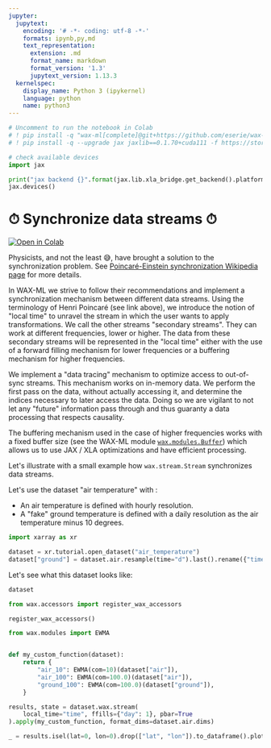 ```yaml
---
jupyter:
  jupytext:
    encoding: '# -*- coding: utf-8 -*-'
    formats: ipynb,py,md
    text_representation:
      extension: .md
      format_name: markdown
      format_version: '1.3'
      jupytext_version: 1.13.3
  kernelspec:
    display_name: Python 3 (ipykernel)
    language: python
    name: python3
---
```


```python
# Uncomment to run the notebook in Colab
# ! pip install -q "wax-ml[complete]@git+https://github.com/eserie/wax-ml.git"
# ! pip install -q --upgrade jax jaxlib==0.1.70+cuda111 -f https://storage.googleapis.com/jax-releases/jax_releases.html
```

```python
# check available devices
import jax
```

```python
print("jax backend {}".format(jax.lib.xla_bridge.get_backend().platform))
jax.devices()
```

# ⏱ Synchronize data streams ⏱

[![Open in Colab](https://colab.research.google.com/assets/colab-badge.svg)](https://colab.research.google.com/github/eserie/wax-ml/blob/main/docs/notebooks/02_Synchronize_data_streams.ipynb)


Physicists, and not the least 😅, have brought a solution to the synchronization
problem.  See [Poincaré-Einstein synchronization Wikipedia
page](https://en.wikipedia.org/wiki/Einstein_synchronisation) for more details.

In WAX-ML we strive to follow their recommendations and implement a synchronization
mechanism between different data streams. Using the terminology of Henri Poincaré (see
link above), we introduce the notion of "local time" to unravel the stream in which
the user wants to apply transformations. We call the other streams "secondary streams".
They can work at different frequencies, lower or higher.  The data from these secondary
streams will be represented in the "local time" either with the use of a
forward filling mechanism for lower frequencies or a buffering mechanism
for higher frequencies.

We implement a "data tracing" mechanism to optimize access to out-of-sync streams.
This mechanism works on in-memory data.  We perform the first pass on the data,
without actually accessing it, and determine the indices necessary to
later access the data. Doing so we are vigilant to not let any "future"
information pass through and thus guaranty a data processing that respects causality.

The buffering mechanism used in the case of higher frequencies works with a fixed
buffer size (see the WAX-ML module
[`wax.modules.Buffer`](https://wax-ml.readthedocs.io/en/latest/_autosummary/wax.modules.buffer.html#module-wax.modules.buffer))
which allows us to use JAX / XLA optimizations and have efficient processing.

Let's illustrate with a small example how `wax.stream.Stream` synchronizes data streams.

Let's use the dataset "air temperature" with :
- An air temperature is defined with hourly resolution.
- A "fake" ground temperature is defined with a daily resolution as the air temperature minus 10 degrees.

```python tags=[]
import xarray as xr

dataset = xr.tutorial.open_dataset("air_temperature")
dataset["ground"] = dataset.air.resample(time="d").last().rename({"time": "day"}) - 10
```

Let's see what this dataset looks like:

```python
dataset
```

```python tags=[]
from wax.accessors import register_wax_accessors

register_wax_accessors()
```

```python tags=[]
from wax.modules import EWMA


def my_custom_function(dataset):
    return {
        "air_10": EWMA(com=10)(dataset["air"]),
        "air_100": EWMA(com=100.0)(dataset["air"]),
        "ground_100": EWMA(com=100.0)(dataset["ground"]),
    }
```

```python
results, state = dataset.wax.stream(
    local_time="time", ffills={"day": 1}, pbar=True
).apply(my_custom_function, format_dims=dataset.air.dims)
```

```python
_ = results.isel(lat=0, lon=0).drop(["lat", "lon"]).to_dataframe().plot(figsize=(12, 8))
```

